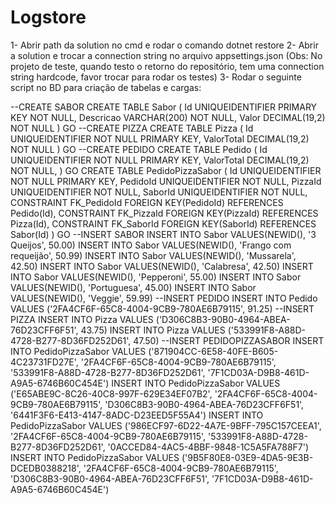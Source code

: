 # Logstore
1- Abrir path da solution no cmd e rodar o comando dotnet restore
2- Abrir a solution e trocar a connection string no arquivo appsettings.json
   (Obs: No projeto de teste, quando testo o retorno do repositório, tem uma connection string hardcode, favor trocar para rodar os testes)
3- Rodar o seguinte script no BD para criação de tabelas e cargas:

--CREATE SABOR
CREATE TABLE Sabor
(
	Id  UNIQUEIDENTIFIER PRIMARY KEY NOT NULL,
	Descricao VARCHAR(200) NOT NULL,
	Valor DECIMAL(19,2) NOT NULL
)
GO
--CREATE PIZZA
CREATE TABLE Pizza
(
	Id  UNIQUEIDENTIFIER NOT NULL PRIMARY KEY,
	ValorTotal DECIMAL(19,2) NOT NULL
)
GO
--CREATE PEDIDO
CREATE TABLE Pedido
(
	Id UNIQUEIDENTIFIER NOT NULL PRIMARY KEY,
	ValorTotal DECIMAL(19,2) NOT NULL,
)
GO
CREATE TABLE PedidoPizzaSabor
(
	Id UNIQUEIDENTIFIER NOT NULL PRIMARY KEY,
	PedidoId  UNIQUEIDENTIFIER NOT NULL,
	PizzaId  UNIQUEIDENTIFIER NOT NULL,
	SaborId  UNIQUEIDENTIFIER NOT NULL,
	CONSTRAINT FK_PedidoId FOREIGN KEY(PedidoId) REFERENCES Pedido(Id),
	CONSTRAINT FK_PizzaId FOREIGN KEY(PizzaId) REFERENCES Pizza(Id),
	CONSTRAINT FK_SaborId FOREIGN KEY(SaborId) REFERENCES Sabor(Id)
)
GO
--INSERT SABOR
INSERT INTO Sabor VALUES(NEWID(), '3 Queijos', 50.00)
INSERT INTO Sabor VALUES(NEWID(), 'Frango com requeijão', 50.99)
INSERT INTO Sabor VALUES(NEWID(), 'Mussarela', 42.50)
INSERT INTO Sabor VALUES(NEWID(), 'Calabresa', 42.50)
INSERT INTO Sabor VALUES(NEWID(), 'Pepperoni', 55.00)
INSERT INTO Sabor VALUES(NEWID(), 'Portuguesa', 45.00)
INSERT INTO Sabor VALUES(NEWID(), 'Veggie', 59.99)
--INSERT PEDIDO
INSERT INTO Pedido VALUES ('2FA4CF6F-65C8-4004-9CB9-780AE6B79115', 91.25)
--INSERT PIZZA
INSERT INTO Pizza VALUES ('D306C8B3-90B0-4964-ABEA-76D23CFF6F51', 43.75)
INSERT INTO Pizza VALUES ('533991F8-A88D-4728-B277-8D36FD252D61', 47.50)
--INSERT PEDIDOPIZZASABOR
INSERT INTO PedidoPizzaSabor VALUES ('871904CC-6E58-40FE-B605-4C23731FD27E', '2FA4CF6F-65C8-4004-9CB9-780AE6B79115', '533991F8-A88D-4728-B277-8D36FD252D61', '7F1CD03A-D9B8-461D-A9A5-6746B60C454E')
INSERT INTO PedidoPizzaSabor VALUES ('E65ABE9C-8C26-40C8-997F-629E34EF07B2', '2FA4CF6F-65C8-4004-9CB9-780AE6B79115', 'D306C8B3-90B0-4964-ABEA-76D23CFF6F51', '6441F3F6-E413-4147-8ADC-D23EED5F55A4')
INSERT INTO PedidoPizzaSabor VALUES ('986ECF97-6D22-4A7E-9BFF-795C157CEEA1', '2FA4CF6F-65C8-4004-9CB9-780AE6B79115', '533991F8-A88D-4728-B277-8D36FD252D61', '0ACCED84-4AC5-4BBF-9848-1C5A5FA788F7')
INSERT INTO PedidoPizzaSabor VALUES ('9B5F80E8-03E9-4DA5-9E3B-DCEDB0388218', '2FA4CF6F-65C8-4004-9CB9-780AE6B79115', 'D306C8B3-90B0-4964-ABEA-76D23CFF6F51', '7F1CD03A-D9B8-461D-A9A5-6746B60C454E')




